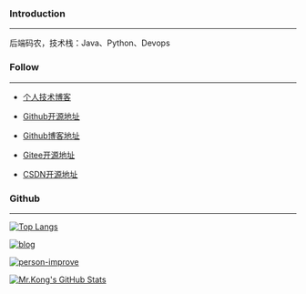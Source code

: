 ### Introduction

---

后端码农，技术栈：Java、Python、Devops

### Follow

---

- [个人技术博客](http://blog.focusprogram.top)

- [Github开源地址](https://github.com/FocusProgram) 

- [Github博客地址](https://focusprogram.github.io)

- [Gitee开源地址](https://gitee.com/FocusProgram) 

- [CSDN开源地址](https://blog.csdn.net/qq_41112063) 

### Github

---

[![Top Langs](https://github-readme-stats.vercel.app/api/top-langs/?username=FocusProgram&layout=compact&theme=dark)](https://github.com/FocusProgram)

[![blog](https://github-readme-stats.vercel.app/api/pin/?username=FocusProgram&repo=focusprogram.github.io&show_owner=true&theme=dark)](https://github.com/FocusProgram/focusprogram.github.io)

[![person-improve](https://github-readme-stats.vercel.app/api/pin/?username=FocusProgram&repo=person-improve&show_owner=true&theme=dark)](https://github.com/FocusProgram/person-improve)

[![Mr.Kong's GitHub Stats](https://github-readme-stats.vercel.app/api?username=FocusProgram&theme=dark&show_icons=true)](https://github.com/FocusProgram) 

